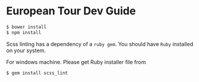 # European Tour Dev Guide
```sh
$ bower install
$ npm install
```
Scss linting has a dependency of a `ruby gem`. You should have `Ruby` installed on your system.

For windows machine. Please get Ruby installer file from 


```sh
$ gem install scss_lint
```
 
